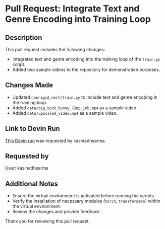 # Pull Request: Integrate Text and Genre Encoding into Training Loop

## Description
This pull request includes the following changes:
- Integrated text and genre encoding into the training loop of the `train.py` script.
- Added two sample videos to the repository for demonstration purposes.

## Changes Made
- Updated `nonrigid_nerf/train.py` to include text and genre encoding in the training loop.
- Added `data/big_buck_bunny_720p_1mb.mp4` as a sample video.
- Added `data/upscaled_video.mp4` as a sample video.

## Link to Devin Run
[This Devin run](https://preview.devin.ai/devin/ff1428b000bc4d5cbcaf5080369f766e) was requested by kasinadhsarma.

## Requested by
User: kasinadhsarma

## Additional Notes
- Ensure the virtual environment is activated before running the scripts.
- Verify the installation of necessary modules (`torch`, `transformers`) within the virtual environment.
- Review the changes and provide feedback.

Thank you for reviewing this pull request.
